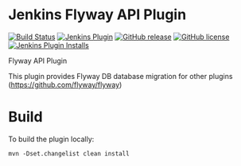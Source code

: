 # Jenkins Flyway API Plugin

[![Build Status](https://ci.jenkins.io/job/Plugins/job/flyway-api-plugin/job/main/badge/icon)](https://ci.jenkins.io/job/Plugins/job/flyway-api-plugin/job/main/)
[![Jenkins Plugin](https://img.shields.io/jenkins/plugin/v/flyway-api-plugin.svg)](https://plugins.jenkins.io/flyway-api-plugin)
[![GitHub release](https://img.shields.io/github/release/jenkinsci/flyway-api-plugin.svg?label=changelog)](https://github.com/jenkinsci/flyway-api-plugin/releases/latest)
[![GitHub license](https://img.shields.io/github/license/jenkinsci/flyway-api-plugin)](https://github.com/jenkinsci/flyway-api-plugin/blob/main/LICENSE.md)
[![Jenkins Plugin Installs](https://img.shields.io/jenkins/plugin/i/flyway-api-plugin.svg?color=blue)](https://plugins.jenkins.io/flyway-api-plugin)

Flyway API Plugin

This plugin provides Flyway DB database migration for other plugins (https://github.com/flyway/flyway)

# Build

To build the plugin locally:

```
mvn -Dset.changelist clean install
```
